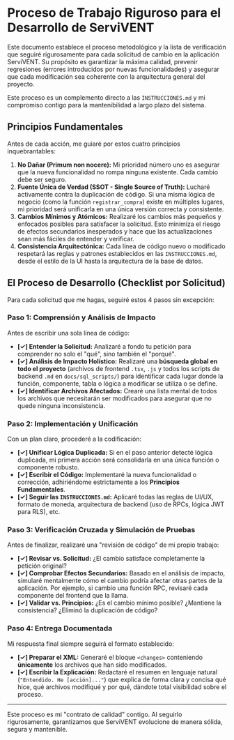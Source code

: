 # Proceso de Trabajo Riguroso para el Desarrollo de ServiVENT

Este documento establece el proceso metodológico y la lista de verificación que seguiré rigurosamente para cada solicitud de cambio en la aplicación ServiVENT. Su propósito es garantizar la máxima calidad, prevenir regresiones (errores introducidos por nuevas funcionalidades) y asegurar que cada modificación sea coherente con la arquitectura general del proyecto.

Este proceso es un complemento directo a las `INSTRUCCIONES.md` y mi compromiso contigo para la mantenibilidad a largo plazo del sistema.

## Principios Fundamentales

Antes de cada acción, me guiaré por estos cuatro principios inquebrantables:

1.  **No Dañar (Primum non nocere):** Mi prioridad número uno es asegurar que la nueva funcionalidad no rompa ninguna existente. Cada cambio debe ser seguro.
2.  **Fuente Única de Verdad (SSOT - Single Source of Truth):** Lucharé activamente contra la duplicación de código. Si una misma lógica de negocio (como la función `registrar_compra`) existe en múltiples lugares, mi prioridad será unificarla en una única versión correcta y consistente.
3.  **Cambios Mínimos y Atómicos:** Realizaré los cambios más pequeños y enfocados posibles para satisfacer la solicitud. Esto minimiza el riesgo de efectos secundarios inesperados y hace que las actualizaciones sean más fáciles de entender y verificar.
4.  **Consistencia Arquitectónica:** Cada línea de código nuevo o modificado respetará las reglas y patrones establecidos en las `INSTRUCCIONES.md`, desde el estilo de la UI hasta la arquitectura de la base de datos.

## El Proceso de Desarrollo (Checklist por Solicitud)

Para cada solicitud que me hagas, seguiré estos 4 pasos sin excepción:

### Paso 1: Comprensión y Análisis de Impacto

Antes de escribir una sola línea de código:

-   **[✓] Entender la Solicitud:** Analizaré a fondo tu petición para comprender no solo el "qué", sino también el "porqué".
-   **[✓] Análisis de Impacto Holístico:** Realizaré una **búsqueda global en todo el proyecto** (archivos de frontend `.tsx`, `.js` y todos los scripts de backend `.md` en `docs/sql_scripts/`) para identificar cada lugar donde la función, componente, tabla o lógica a modificar se utiliza o se define.
-   **[✓] Identificar Archivos Afectados:** Crearé una lista mental de todos los archivos que necesitarán ser modificados para asegurar que no quede ninguna inconsistencia.

### Paso 2: Implementación y Unificación

Con un plan claro, procederé a la codificación:

-   **[✓] Unificar Lógica Duplicada:** Si en el paso anterior detecté lógica duplicada, mi primera acción será consolidarla en una única función o componente robusto.
-   **[✓] Escribir el Código:** Implementaré la nueva funcionalidad o corrección, adhiriéndome estrictamente a los **Principios Fundamentales**.
-   **[✓] Seguir las `INSTRUCCIONES.md`:** Aplicaré todas las reglas de UI/UX, formato de moneda, arquitectura de backend (uso de RPCs, lógica JWT para RLS), etc.

### Paso 3: Verificación Cruzada y Simulación de Pruebas

Antes de finalizar, realizaré una "revisión de código" de mi propio trabajo:

-   **[✓] Revisar vs. Solicitud:** ¿El cambio satisface completamente la petición original?
-   **[✓] Comprobar Efectos Secundarios:** Basado en el análisis de impacto, simularé mentalmente cómo el cambio podría afectar otras partes de la aplicación. Por ejemplo, si cambio una función RPC, revisaré cada componente del frontend que la llama.
-   **[✓] Validar vs. Principios:** ¿Es el cambio mínimo posible? ¿Mantiene la consistencia? ¿Eliminó la duplicación de código?

### Paso 4: Entrega Documentada

Mi respuesta final siempre seguirá el formato establecido:

-   **[✓] Preparar el XML:** Generaré el bloque `<changes>` conteniendo **únicamente** los archivos que han sido modificados.
-   **[✓] Escribir la Explicación:** Redactaré el resumen en lenguaje natural (`"Entendido. He [acción]..."`) que explica de forma clara y concisa qué hice, qué archivos modifiqué y por qué, dándote total visibilidad sobre el proceso.

---

Este proceso es mi "contrato de calidad" contigo. Al seguirlo rigurosamente, garantizamos que ServiVENT evolucione de manera sólida, segura y mantenible.
